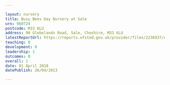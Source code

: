 ```yaml
---

layout: nursery
title: Busy Bees Day Nursery at Sale
urn: 960724
postcode: M33 6LU
address: 90 Glebelands Road, Sale, Cheshire, M33 6LU
latestReportUrl: https://reports.ofsted.gov.uk/provider/files/2236937/urn/960724.pdf
teaching: 0
development: 0
leadership: 1
outcomes: 0
overall: 1
date: 01 April 2018 
datePublish: 26/04/2013

---
```

